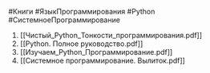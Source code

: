 #Книги #ЯзыкПрограммирования #Python #СистемноеПрограммирование

1. [[Чистый_Python_Тонкости_программирования.pdf]]
2. [[Python. Полное руководство.pdf]]
3. [[Изучаем_Python_Программирование.pdf]]
4. [[Системное программирование. Вылиток.pdf]]